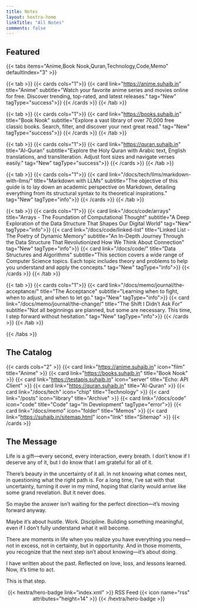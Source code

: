 ```yaml
---
title: Notes
layout: hextra-home
linkTitle: "All Notes"
comments: false
---
```



## Featured

{{< tabs items="Anime,Book Nook,Quran,Technology,Code,Memo" defaultIndex="3" >}}

{{< tab >}}
{{< cards cols="1">}}
{{< card link="https://anime.suhaib.in" title="Anime" subtitle="Watch your favorite anime series and movies online for free. Discover trending, top-rated, and latest releases." tag="New" tagType="success">}}
{{< /cards >}}
{{< /tab >}}

{{< tab >}}
{{< cards cols="1">}}
{{< card link="https://books.suhaib.in" title="Book Nook" subtitle="Explore a vast library of over 70,000 free classic books. Search, filter, and discover your next great read." tag="New" tagType="success">}}
{{< /cards >}}
{{< /tab >}}

{{< tab >}}
{{< cards cols="1">}}
{{< card link="https://quran.suhaib.in" title="Al-Quran" subtitle="Explore the Holy Quran with Arabic text, English translations, and transliteration. Adjust font sizes and navigate verses easily." tag="New" tagType="success">}}
{{< /cards >}}
{{< /tab >}}

{{< tab >}}
{{< cards cols="1">}}
{{< card link="/docs/tech/llms/markdown-with-llms/" title="Markdown with LLMs" subtitle="The objective of this guide is to lay down an academic perspective on Markdown, detailing everything from its structural syntax to its theoretical inspirations." tag="New" tagType="info">}}
{{< /cards >}}
{{< /tab >}}

{{< tab >}}
{{< cards cols="1">}}
{{< card link="/docs/code/arrays" title="Arrays - The Foundation of Computational Thought" subtitle="A Deep Exploration of the Data Structure That Shapes Our Digital World" tag="New" tagType="info">}}
{{< card link="/docs/code/linked-list" title="Linked List - The Poetry of Dynamic Memory" subtitle="An In-Depth Journey Through the Data Structure That Revolutionized How We Think About Connection" tag="New" tagType="info">}}
{{< card link="/docs/code/" title="Data Structures and Algorithms" subtitle="This section covers a wide range of Computer Science topics. Each topic includes theory and problems to help you understand and apply the concepts." tag="New" tagType="info">}}
{{< /cards >}}
{{< /tab >}}

{{< tab >}}
{{< cards cols="1">}}
{{< card link="/docs/memo/journal/the-acceptance/" title="The Acceptance" subtitle="Learning when to fight, when to adjust, and when to let go." tag="New" tagType="info">}}
{{< card link="/docs/memo/journal/the-change/" title="The Shift I Didn’t Ask For" subtitle="Not all beginnings are planned, but some are necessary. This time, I step forward without hesitation." tag="New" tagType="info">}}
{{< /cards >}}
{{< /tab >}}

{{< /tabs >}}

## The Catalog

{{< cards cols="2" >}}
{{< card link="https://anime.suhaib.in" icon="film" title="Anime" >}}
{{< card link="https://books.suhaib.in" title="Book Nook" >}}
{{< card link="https://testapis.suhaib.in" icon="server" title="Echo: API Client" >}}
{{< card link="https://quran.suhaib.in" title="Al-Quran" >}}
{{< card link="/docs/tech" icon="chip" title="Technology" >}}
{{< card link="/posts" icon="library" title="Archive" >}}
{{< card link="/docs/code" icon="code" title="Code" tag="In Development" tagType="error">}}
{{< card link="/docs/memo" icon="folder" title="Memos" >}}
{{< card link="https://suhaib.in/sitemap.html" icon="link" title="Sitemap" >}}
{{< /cards >}}

## The Message

Life is a gift—every second, every interaction, every breath. I don’t know if I deserve any of it, but I do know that I am grateful for all of it.

There’s beauty in the uncertainty of it all. In not knowing what comes next, in questioning what the right path is. For a long time, I’ve sat with that uncertainty, turning it over in my mind, hoping that clarity would arrive like some grand revelation. But it never does.

So maybe the answer isn’t waiting for the perfect direction—it’s moving forward anyway.

Maybe it’s about hustle. Work. Discipline. Building something meaningful, even if I don’t fully understand what it will become.

There are moments in life when you realize you have everything you need—not in excess, not in certainty, but in opportunity. And in those moments, you recognize that the next step isn’t about knowing—it’s about doing.

I have written about the past. Reflected on love, loss, and lessons learned. Now, it’s time to act.

This is that step.

<div style="text-align: center; margin-top: 1em;">
{{< hextra/hero-badge link="index.xml" >}}
  <span>RSS Feed</span>
  {{< icon name="rss" attributes="height=14" >}}
{{< /hextra/hero-badge >}}
</div>
